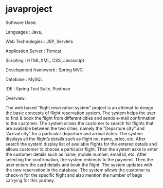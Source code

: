 # javaproject

Software Used:

Languages : Java,

Web Technologies : JSP, Servlets

Application Server : Tomcat

Scripting : HTML,XML, CSS, Javascript

Development framework : Spring MVC

Database : MySQL

IDE : Spring Tool Suite, Postman

Overview:

The web based “flight reservation system” project is an attempt to design the basic concepts of flight reservation system. The system helps the user to find & book the flight from different cities and sends e-mail confirmation to the customer.
The system allows the customer to search for flights that are available between the two cities, namely the “Departure city” and “Arrival city” for a particular departure and arrival dates. The system displays all the flight’s details such as flight no, name, price, etc. After search the system display list of available flights for the entered details and allows customer
to choose a particular flight. Then the system asks to enter the customer details such as name, mobile number, email id, etc.
After selecting the confirmation, the system redirects to the payment. Then the user enters the card details and book the flight. The system updates with the new reservation in the database. The system allows the customer to check-in for the specific flight and also mention the number of bags carrying for this journey.
